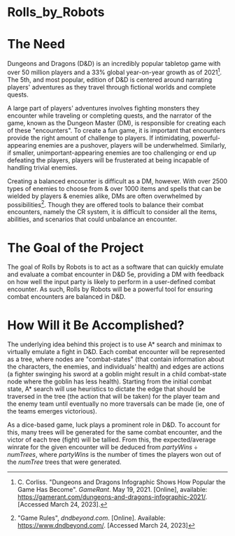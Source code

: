 # Rolls_by_Robots

# The Need
Dungeons and Dragons (D&D) is an incredibly popular tabletop game with over 50 million players and a 33% global year-on-year growth as of 2021[^1]. The 5th, and most popular, edition of D&D is centered around narrating players' adventures as they travel through fictional worlds and complete quests. 

A large part of players' adventures involves fighting monsters they encounter while traveling or completing quests, and the narrator of the game, known as the Dungeon Master (DM), is responsible for creating each of these "encounters". To create a fun game, it is important that encounters provide the right amount of challenge to players. If intimidating, powerful-appearing enemies are a pushover, players will be underwhelmed. Similarly, if smaller, unimportant-appearing enemies are too challenging or end up defeating the players, players will be frusterated at being incapable of handling trivial enemies.

Creating a balanced encounter is difficult as a DM, however. With over 2500 types of enemies to choose from & over 1000 items and spells that can be wielded by players & enemies alike, DMs are often overwhelmed by possibilities[^2].  Though they are offered tools to balance their combat encounters, namely the CR system, it is difficult to consider all the items, abilities, and scenarios that could unbalance an encounter.


# The Goal of the Project
The goal of Rolls by Robots is to act as a software that can quickly emulate and evaluate a combat encounter in D&D 5e, providing a DM with feedback on how well the input party is likely to perform in a user-defined combat encounter.
As such, Rolls by Robots will be a powerful tool for ensuring combat encounters are balanced in D&D.

# How Will it Be Accomplished?
The underlying idea behind this project is to use A* search and minimax to virtually emulate a fight in D&D. 
Each combat encounter will be represented as a tree, where nodes are "combat-states" (that contain information about the characters, the enemies, and individuals' health)
and edges are actions (a fighter swinging his sword at a goblin might result in a child combat-state node where the goblin has less health).
Starting from the initial combat state, A* search will use heuristics to dictate the edge that should be traversed in the tree (the action that will be taken) for the 
player team and the enemy team until eventually no more traversals can be made (ie, one of the teams emerges victorious).

As a dice-based game, luck plays a prominent role in D&D. To account for this, many trees will be generated for the same combat encounter, and the victor of each tree (fight)
will be tallied. From this, the expected/average winrate for the given encounter will be deduced from $partyWins \div numTrees$, where $partyWins$ is the number of times
the players won out of the $numTree$ trees that were generated.


[^1]: C. Corliss. "Dungeons and Dragons Infographic Shows How Popular the Game Has Become". *GameRant*. May 19, 2021. [Online], available: https://gamerant.com/dungeons-and-dragons-infographic-2021/. [Accessed March 24, 2023].

[^2]: "Game Rules", *dndbeyond.com*. [Online]. Available: https://www.dndbeyond.com/. [Accessed March 24, 2023]
